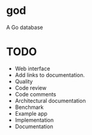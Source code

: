 god
===

A Go database

# TODO

* Web interface
 * Add links to documentation.
* Quality
 * Code review
 * Code comments
 * Architectural documentation
* Benchmark
* Example app
 * Implementation
 * Documentation

